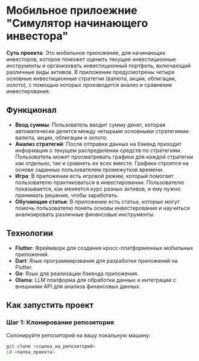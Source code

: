 # Мобильное прилоежние "Симулятор начинающего инвестора"

**Суть проекта**: Это мобильное приложение, для начинающих инвесторов, которое поможет оценить текущие инвестиционные инструменты и организовать инвестиционный портфель, включающий различные виды активов. В приложении предусмотрены четыре основные инвестиционные стратегии (валюта, акции, облигации, золото), с помощью которых производится анализ и сравнение инвестирования.

## Функционал

- **Ввод суммы**: Пользователь вводит сумму денег, которая автоматически делится между четырьмя основными стратегиями: валюта, акции, облигации и золото.
- **Анализ стратегий**: После отправки данных на бэкенд приходит информация о текущем распределении средств по стратегиям. Пользователь может просматривать графики для каждой стратегии как отдельно, так и сравнить их всех вместе. Графики строятся на основе заданных пользователем промежутков времени.
- **Игра**: В приложении есть игровой режим, который помогает пользователю практиковаться в инвестировании. Пользователю показывается, как меняется курс разных активов, и ему нужно принимать решения, чтобы заработать.
- **Обучающие статьи**: В приложении есть статьи, которые могут помочь пользователю понять основы инвестирования и научиться анализировать различные финансовые инструменты.

## Технологии

- **Flutter**: Фреймворк для создания кросс-платформенных мобильных приложений.
- **Dart**: Язык программирования для разработки приложений на Flutter.
- **Go**: Язык для реализации бэкенда приложения.
- **Olama**: LLM платформа для обработки данных и интеграции с внешними API для анализа финансовых данных.

## Как запустить проект

### Шаг 1: Клонирование репозитория

Склонируйте репозиторий на вашу локальную машину:

```bash
git clone <ссылка_на_репозиторий>
cd <папка_проекта>
